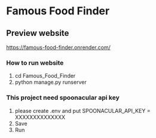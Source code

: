 # Famous Food Finder

## Preview website
https://famous-food-finder.onrender.com/

### How to run website
  1. cd Famous_Food_Finder
  2. python manage.py runserver

### This project need spoonacular api key
  1. please create .env and put SPOONACULAR_API_KEY = XXXXXXXXXXXXXX
  2. Save
  3. Run
